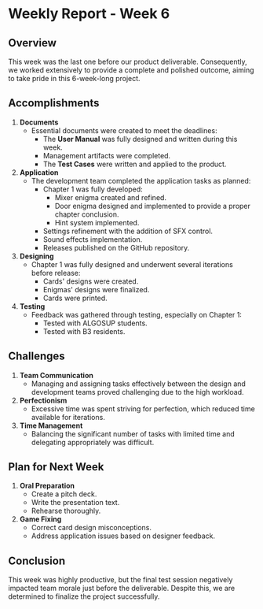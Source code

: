 # Weekly Report - Week 6

## Overview

This week was the last one before our product deliverable. Consequently, we worked extensively to provide a complete and polished outcome, aiming to take pride in this 6-week-long project.

## Accomplishments

1. **Documents**
    - Essential documents were created to meet the deadlines:
        - The **User Manual** was fully designed and written during this week.
        - Management artifacts were completed.
        - The **Test Cases** were written and applied to the product.
2. **Application**
    - The development team completed the application tasks as planned:
        - Chapter 1 was fully developed:
            - Mixer enigma created and refined.
            - Door enigma designed and implemented to provide a proper chapter conclusion.
            - Hint system implemented.
        - Settings refinement with the addition of SFX control.
        - Sound effects implementation.
        - Releases published on the GitHub repository.
3. **Designing**
    - Chapter 1 was fully designed and underwent several iterations before release:
        - Cards' designs were created.
        - Enigmas' designs were finalized.
        - Cards were printed.
4. **Testing**
    - Feedback was gathered through testing, especially on Chapter 1:
        - Tested with ALGOSUP students.
        - Tested with B3 residents.

## Challenges

1. **Team Communication**
    - Managing and assigning tasks effectively between the design and development teams proved challenging due to the high workload.
2. **Perfectionism**
    - Excessive time was spent striving for perfection, which reduced time available for iterations.
3. **Time Management**
    - Balancing the significant number of tasks with limited time and delegating appropriately was difficult.

## Plan for Next Week

1. **Oral Preparation**
    - Create a pitch deck.
    - Write the presentation text.
    - Rehearse thoroughly.
2. **Game Fixing**
    - Correct card design misconceptions.
    - Address application issues based on designer feedback.

## Conclusion

This week was highly productive, but the final test session negatively impacted team morale just before the deliverable. Despite this, we are determined to finalize the project successfully.